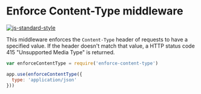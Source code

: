 Enforce Content-Type middleware
===============================
[![js-standard-style](https://img.shields.io/badge/code%20style-standard-brightgreen.svg)](http://standardjs.com/)

This middleware enforces the `Content-Type` header of requests to have a specified value.
If the header doesn't match that value, a HTTP status code 415 "Unsupported Media Type" is returned.

```javascript
var enforceContentType = require('enforce-content-type')

app.use(enforceContentType({
  type: 'application/json'
}))
```
